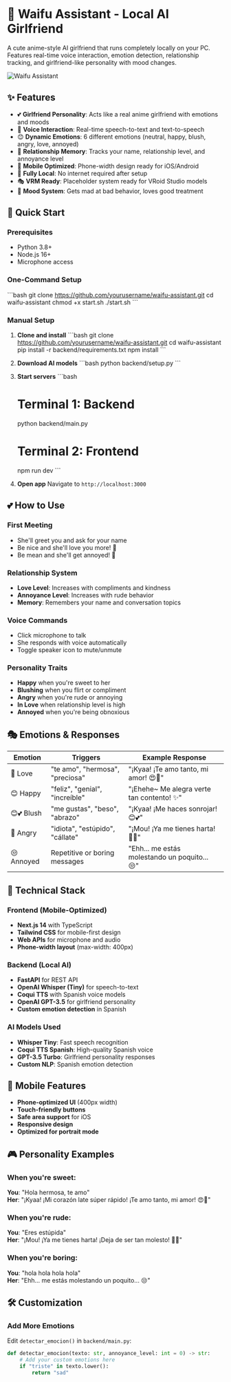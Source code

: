 # 🌸 Waifu Assistant - Local AI Girlfriend

A cute anime-style AI girlfriend that runs completely locally on your PC. Features real-time voice interaction, emotion detection, relationship tracking, and girlfriend-like personality with mood changes.

![Waifu Assistant](https://via.placeholder.com/400x800/9333ea/ffffff?text=Waifu+Assistant+Mobile)

## ✨ Features

- 💕 **Girlfriend Personality**: Acts like a real anime girlfriend with emotions and moods
- 🎤 **Voice Interaction**: Real-time speech-to-text and text-to-speech
- 😊 **Dynamic Emotions**: 6 different emotions (neutral, happy, blush, angry, love, annoyed)
- 🧠 **Relationship Memory**: Tracks your name, relationship level, and annoyance level
- 📱 **Mobile Optimized**: Phone-width design ready for iOS/Android
- 🔧 **Fully Local**: No internet required after setup
- 🎭 **VRM Ready**: Placeholder system ready for VRoid Studio models
- 💢 **Mood System**: Gets mad at bad behavior, loves good treatment

## 🚀 Quick Start

### Prerequisites

- Python 3.8+
- Node.js 16+
- Microphone access

### One-Command Setup

\`\`\`bash
git clone https://github.com/yourusername/waifu-assistant.git
cd waifu-assistant
chmod +x start.sh
./start.sh
\`\`\`

### Manual Setup

1. **Clone and install**
   \`\`\`bash
   git clone https://github.com/yourusername/waifu-assistant.git
   cd waifu-assistant
   pip install -r backend/requirements.txt
   npm install
   \`\`\`

2. **Download AI models**
   \`\`\`bash
   python backend/setup.py
   \`\`\`

3. **Start servers**
   \`\`\`bash
   # Terminal 1: Backend
   python backend/main.py
   
   # Terminal 2: Frontend  
   npm run dev
   \`\`\`

4. **Open app**
   Navigate to `http://localhost:3000`

## 💕 How to Use

### First Meeting
- She'll greet you and ask for your name
- Be nice and she'll love you more! 💖
- Be mean and she'll get annoyed! 😤

### Relationship System
- **Love Level**: Increases with compliments and kindness
- **Annoyance Level**: Increases with rude behavior
- **Memory**: Remembers your name and conversation topics

### Voice Commands
- Click microphone to talk
- She responds with voice automatically
- Toggle speaker icon to mute/unmute

### Personality Traits
- **Happy** when you're sweet to her
- **Blushing** when you flirt or compliment
- **Angry** when you're rude or annoying  
- **In Love** when relationship level is high
- **Annoyed** when you're being obnoxious

## 🎭 Emotions & Responses

| Emotion | Triggers | Example Response |
|---------|----------|------------------|
| 💖 Love | "te amo", "hermosa", "preciosa" | "¡Kyaa! ¡Te amo tanto, mi amor! 😍💖" |
| 😊 Happy | "feliz", "genial", "increíble" | "¡Ehehe~ Me alegra verte tan contento! ✨" |
| 😊💕 Blush | "me gustas", "beso", "abrazo" | "¡Kyaa! ¡Me haces sonrojar! 😊💕" |
| 😤 Angry | "idiota", "estúpido", "cállate" | "¡Mou! ¡Ya me tienes harta! 😤💢" |
| 😒 Annoyed | Repetitive or boring messages | "Ehh... me estás molestando un poquito... 😒" |

## 🔧 Technical Stack

### Frontend (Mobile-Optimized)
- **Next.js 14** with TypeScript
- **Tailwind CSS** for mobile-first design
- **Web APIs** for microphone and audio
- **Phone-width layout** (max-width: 400px)

### Backend (Local AI)
- **FastAPI** for REST API
- **OpenAI Whisper (Tiny)** for speech-to-text
- **Coqui TTS** with Spanish voice models
- **OpenAI GPT-3.5** for girlfriend personality
- **Custom emotion detection** in Spanish

### AI Models Used
- **Whisper Tiny**: Fast speech recognition
- **Coqui TTS Spanish**: High-quality Spanish voice
- **GPT-3.5 Turbo**: Girlfriend personality responses
- **Custom NLP**: Spanish emotion detection

## 📱 Mobile Features

- **Phone-optimized UI** (400px width)
- **Touch-friendly buttons** 
- **Safe area support** for iOS
- **Responsive design**
- **Optimized for portrait mode**

## 🎮 Personality Examples

### When you're sweet:
**You**: "Hola hermosa, te amo"  
**Her**: "¡Kyaa! ¡Mi corazón late súper rápido! ¡Te amo tanto, mi amor! 😍💖"

### When you're rude:
**You**: "Eres estúpida"  
**Her**: "¡Mou! ¡Ya me tienes harta! ¡Deja de ser tan molesto! 😤💢"

### When you're boring:
**You**: "hola hola hola hola"  
**Her**: "Ehh... me estás molestando un poquito... 😒"

## 🛠️ Customization

### Add More Emotions
Edit `detectar_emocion()` in `backend/main.py`:

```python
def detectar_emocion(texto: str, annoyance_level: int = 0) -> str:
    # Add your custom emotions here
    if "triste" in texto.lower():
        return "sad"
